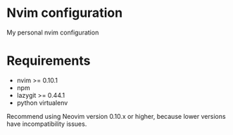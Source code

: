 # Nvim configuration
My personal nvim configuration

# Requirements
- nvim >= 0.10.1
- npm
- lazygit >= 0.44.1
- python virtualenv

Recommend using Neovim version 0.10.x or higher, because lower versions have incompatibility issues.



